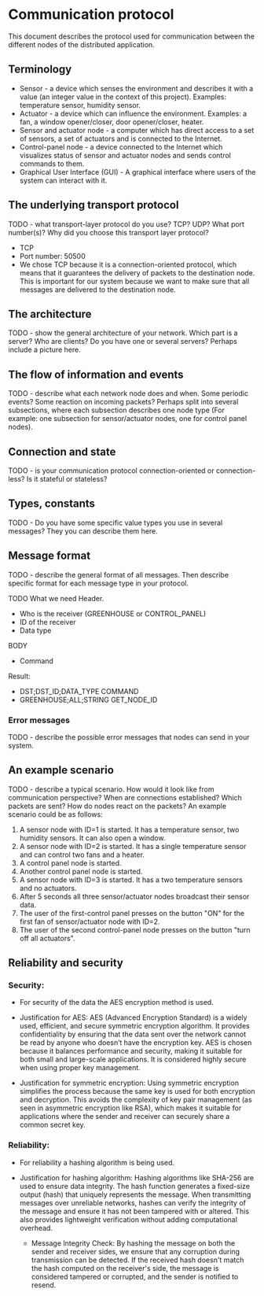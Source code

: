 # Communication protocol

This document describes the protocol used for communication between the different nodes of the
distributed application.

## Terminology

* Sensor - a device which senses the environment and describes it with a value (an integer value in
  the context of this project). Examples: temperature sensor, humidity sensor.
* Actuator - a device which can influence the environment. Examples: a fan, a window opener/closer,
  door opener/closer, heater.
* Sensor and actuator node - a computer which has direct access to a set of sensors, a set of
  actuators and is connected to the Internet.
* Control-panel node - a device connected to the Internet which visualizes status of sensor and
  actuator nodes and sends control commands to them.
* Graphical User Interface (GUI) - A graphical interface where users of the system can interact with
  it.

## The underlying transport protocol

TODO - what transport-layer protocol do you use? TCP? UDP? What port number(s)? Why did you choose this transport layer protocol?
- TCP 
- Port number: 50500
- We chose TCP because it is a connection-oriented protocol, which means that it guarantees the delivery of packets to the destination node. This is important for our system because we want to make sure that all messages are delivered to the destination node.



## The architecture

TODO - show the general architecture of your network. Which part is a server? Who are clients? 
Do you have one or several servers? Perhaps include a picture here. 


## The flow of information and events

TODO - describe what each network node does and when. Some periodic events? Some reaction on 
incoming packets? Perhaps split into several subsections, where each subsection describes one 
node type (For example: one subsection for sensor/actuator nodes, one for control panel nodes).

## Connection and state

TODO - is your communication protocol connection-oriented or connection-less? Is it stateful or 
stateless? 

## Types, constants

TODO - Do you have some specific value types you use in several messages? They you can describe 
them here.

## Message format

TODO - describe the general format of all messages. Then describe specific format for each 
message type in your protocol.

TODO
What we need
Header.
- Who is the receiver (GREENHOUSE or CONTROL_PANEL)
- ID of the receiver
- Data type

BODY
- Command


Result:
- DST;DST_ID;DATA_TYPE COMMAND
- GREENHOUSE;ALL;STRING GET_NODE_ID

### Error messages

TODO - describe the possible error messages that nodes can send in your system.

## An example scenario

TODO - describe a typical scenario. How would it look like from communication perspective? When 
are connections established? Which packets are sent? How do nodes react on the packets? An 
example scenario could be as follows:
1. A sensor node with ID=1 is started. It has a temperature sensor, two humidity sensors. It can
   also open a window.
2. A sensor node with ID=2 is started. It has a single temperature sensor and can control two fans
   and a heater.
3. A control panel node is started.
4. Another control panel node is started.
5. A sensor node with ID=3 is started. It has a two temperature sensors and no actuators.
6. After 5 seconds all three sensor/actuator nodes broadcast their sensor data.
7. The user of the first-control panel presses on the button "ON" for the first fan of
   sensor/actuator node with ID=2.
8. The user of the second control-panel node presses on the button "turn off all actuators".

## Reliability and security

### Security:
  - For security of the data the AES encryption method is used.

  - Justification for AES: AES (Advanced Encryption Standard) is a widely used, efficient, and secure
  symmetric encryption algorithm. It provides confidentiality by ensuring that the data sent
  over the network cannot be read by anyone who doesn’t have the encryption key. AES is
  chosen because it balances performance and security, making it suitable for both small and
  large-scale applications. It is considered highly secure when using proper key management.

  - Justification for symmetric encryption: Using symmetric encryption simplifies the process because the same key is
  used for both encryption and decryption. This avoids the complexity of key pair
  management (as seen in asymmetric encryption like RSA), which makes it suitable for
  applications where the sender and receiver can securely share a common secret key.

### Reliability:
  - For reliability a hashing algorithm is being used.

  - Justification for hashing algorithm: Hashing algorithms like SHA-256 are used to ensure data integrity. The hash
  function generates a fixed-size output (hash) that uniquely represents the message. When
  transmitting messages over unreliable networks, hashes can verify the integrity of the
  message and ensure it has not been tampered with or altered. This also provides
  lightweight verification without adding computational overhead.

    - Message Integrity Check: By hashing the message on both the sender and receiver
  sides, we ensure that any corruption during transmission can be detected. If the
  received hash doesn't match the hash computed on the receiver's side, the message is
  considered tampered or corrupted, and the sender is notified to resend.